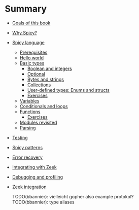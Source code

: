 # Summary

- [Goals of this book](./goals.md)
- [Why Spicy?](./why_spicy.md)
- [Spicy language](./language.md)
  - [Prerequisites](./prerequisites.md)
  - [Hello world](./hello_world.md)
  - [Basic types](./basic_types.md)
    - [Boolean and integers](./bool_integers.md)
    - [Optional](./optional.md)
    - [Bytes and strings](./bytes_strings.md)
    - [Collections](./collections.md)
    - [User-defined types: Enums and structs](./enums_structs.md)
    - [Exercises](./basic_types_exercises.md)
  - [Variables](./variables.md)
  - [Conditionals and loops](./conditionals_loops.md)
  - [Functions](./functions.md)
    - [Exercises](./functions_exercises.md)
  - [Modules revisited](./modules_revisited.md)
  - [Parsing](./parsing.md)
- [Testing]()
- [Spicy patterns]()
- [Error recovery]()
- [Integrating with Zeek]()
- [Debugging and profiling]()
- [Zeek integration](./zeek_integration.md)

    TODO(bbannier): vielleicht gopher also example protokol?
    TODO(bbannier): type aliases
